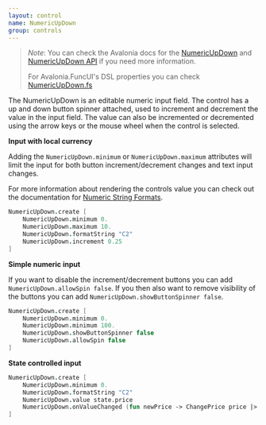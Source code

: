 ```yaml
---
layout: control
name: NumericUpDown
group: controls
---
```

[NumericUpDown]: https://docs.avaloniaui.net/docs/controls/numericupdown
[NumericUpDown API]: http://reference.avaloniaui.net/api/Avalonia.Controls/NumericUpDown/
[NumericUpDown.fs]: https://github.com/fsprojects/Avalonia.FuncUI/blob/master/src/Avalonia.FuncUI.DSL/NumericUpDown.fs
[Numeric String Formats]: https://docs.microsoft.com/en-us/dotnet/standard/base-types/standard-numeric-format-strings

> *Note*: You can check the Avalonia docs for the [NumericUpDown] and [NumericUpDown API] if you need more information.
>
> For Avalonia.FuncUI's DSL properties you can check [NumericUpDown.fs]

The NumericUpDown is an editable numeric input field. The control has a up and down button spinner attached, used to
increment and decrement the value in the input field. The value can also be incremented or decremented using the arrow
keys or the mouse wheel when the control is selected.

**Input with local currency**

Adding the `NumericUpDown.minimum` or `NumericUpDown.maximum` attributes will limit the input for both button increment/decrement
changes and text input changes.

For more information about rendering the controls value you can check out the documentation for [Numeric String Formats].

```fsharp
NumericUpDown.create [
    NumericUpDown.minimum 0.
    NumericUpDown.maximum 10.
    NumericUpDown.formatString "C2"
    NumericUpDown.increment 0.25
]
```

**Simple numeric input**

If you want to disable the increment/decrement buttons you can add
`NumericUpDown.allowSpin false`. If you then also want to remove visibility of the buttons you can
add `NumericUpDown.showButtonSpinner false`.

```fsharp
NumericUpDown.create [
    NumericUpDown.minimum 0.
    NumericUpDown.minimum 100.
    NumericUpDown.showButtonSpinner false
    NumericUpDown.allowSpin false
]
```

**State controlled input**
```fsharp
NumericUpDown.create [
    NumericUpDown.minimum 0.
    NumericUpDown.formatString "C2"
    NumericUpDown.value state.price
    NumericUpDown.onValueChanged (fun newPrice -> ChangePrice price |> dispatch )
]
```

